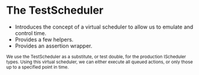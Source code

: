 # The TestScheduler

* Introduces the concept of a virtual scheduler to allow us to emulate and control time.
* Provides a few helpers.
* Provides an assertion wrapper.

<small>

We use the TestScheduler as a substitute, or test double, for the production IScheduler types. Using this virtual scheduler, we can either execute all queued actions, or only those up to a specified point in time.  
</small>